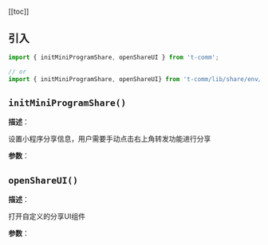 [[toc]]

<h2>引入</h2>

```ts
import { initMiniProgramShare, openShareUI } from 't-comm';

// or
import { initMiniProgramShare, openShareUI} from 't-comm/lib/share/env/index';
```


## `initMiniProgramShare()` 


**描述**：<p>设置小程序分享信息，用户需要手动点击右上角转发功能进行分享</p>

**参数**：



<a name="openShareUI"></a>

## `openShareUI()` 


**描述**：<p>打开自定义的分享UI组件</p>

**参数**：



